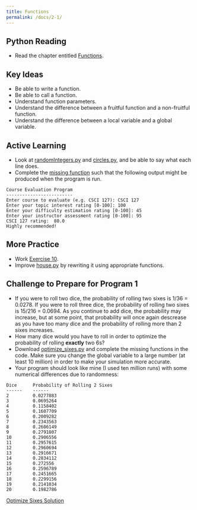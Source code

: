 ```yaml
---
title: Functions
permalink: /docs/2-1/
---
```


## Python Reading
- Read the chapter entitled [Functions](https://runestone.academy/ns/books/published/thinkcspy/Functions/functions.html).

## Key Ideas
- Be able to write a function.
- Be able to call a function.
- Understand function parameters.
- Understand the difference between a fruitful function and a non-fruitful function.
- Understand the difference between a local variable and a global variable.

## Active Learning
- Look at [randomIntegers.py](../lessons/code/randomIntegers.py) and [circles.py](../lessons/code/circles.py), and be able to say what each line does.
- Complete the [missing function](../lessons/code/evaluate.py) such that the following output might be produced when the program is run.
```
Course Evaluation Program
-------------------------
Enter course to evaluate (e.g. CSCI 127): CSCI 127
Enter your topic interest rating [0-100]: 100
Enter your difficulty estimation rating [0-100]: 45
Enter your instructor assessment rating [0-100]: 95
CSCI 127 rating:  80.0
Highly recommended!
```

## More Practice
- Work [Exercise 10](https://runestone.academy/ns/books/published/thinkcspy/Functions/Exercises.html).
- Improve [house.py](../lessons/code/house.py) by rewriting it using appropriate functions.

## Challenge to Prepare for Program 1
- If you were to roll two dice, the probability of rolling two sixes is 1/36 = 0.0278. If you were to roll three dice, the probability of rolling two sixes is 15/216 = 0.0694. As you continue to add dice, the probability may increase, but at some point, that probability will once again descrease as you have too many dice and the probability of rolling more than 2 sixes increases.
- How many dice would you have to roll in order to optimize the probability of rolling **exactly** two 6s?
- Download [optimize_sixes.py](../lessons/code/optimize_sixes.py) and complete the missing functions in the code. Make sure you change the global variable to a large number (at least 10 million) in order to make your simulation more accurate.
- Your program should look like mine (I used ten million runs) with some numerical differences due to randomness:

```
Dice      Probability of Rolling 2 Sixes
------    ------    
2         0.0277883 
3         0.0695264 
4         0.1158402 
5         0.1607709 
6         0.2009282 
7         0.2343563 
8         0.2606149 
9         0.2791807 
10        0.2906556 
11        0.2957615 
12        0.2960694 
13        0.2916671 
14        0.2834112 
15        0.272556  
16        0.2596789 
17        0.2451665 
18        0.2299156 
19        0.2141034 
20        0.1982786 
```

[Optimize Sixes Solution](../lessons/code/optimize_sixes_solution.py)